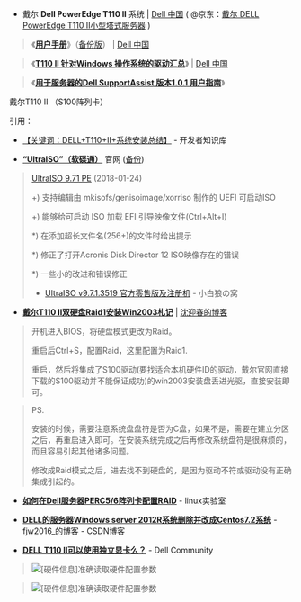 
- 戴尔 **Dell PowerEdge T110 II** 系统 | [Dell 中国](https://downloads.dell.com/) 
( @京东：[戴尔 DELL PowerEdge T110 II小型塔式服务器](https://item.jd.com/1220804.html) )

> 《[**用户手册**](https://downloads.dell.com/manuals/all-products/esuprt_ser_stor_net/esuprt_poweredge/poweredge-t110-2_owner%27s%20manual_zh-cn.pdf)》（[备份版](https://taoste.github.io/Hello-World/Technical%20File(PDF)/Dell/poweredge-t110-2_owner's%20manual_zh-cn.pdf)） | [Dell 中国](https://downloads.dell.com/) 

> 《[**T110 II 针对Windows 操作系统的驱动汇总**](https://www.dell.com/support/article/cn/zh/cnbsd1/sln289431/t110-ii-%E9%92%88%E5%AF%B9windows-%E6%93%8D%E4%BD%9C%E7%B3%BB%E7%BB%9F%E7%9A%84%E9%A9%B1%E5%8A%A8%E6%B1%87%E6%80%BB?lang=zh)》 | [Dell 中国](https://downloads.dell.com/) 

> 《[**用于服务器的Dell SupportAssist 版本1.0.1 用户指南**](https://topics-cdn.dell.com/pdf/dell-suppasst-srvrs-v1.0.1_Users-Guide_zh-cn.pdf)》

戴尔T110 II （S100阵列卡）

引用：
- [【关键词：DELL+T110+II+系统安装总结】](http://www.itdaan.com/keywords/DELL+T110+II+%E7%B3%BB%E7%BB%9F%E5%AE%89%E8%A3%85%E6%80%BB%E7%BB%93.html) - 开发者知识库

- [**“UltraISO”（软碟通）**](https://cn.ezbsystems.com/) 官网 ([备份](https://github.com/taoste/Hello-World/tree/master/Tools/ultraiso%E5%85%89%E7%9B%98%E5%88%BB%E5%BD%95))

>  [UltraISO 9.71 PE](http://cn.ezbsystems.com/ultraiso/download.htm) (2018-01-24)  	　 	
> 
> 
> +) 支持编辑由 mkisofs/genisoimage/xorriso 制作的 UEFI 可启动ISO
> 
> +) 能够给可启动 ISO 加载 EFI 引导映像文件(Ctrl+Alt+I)
> 
> *) 在添加超长文件名(256+)的文件时给出提示
> 
> *) 修正了打开Acronis Disk Director 12 ISO映像存在的错误
> 
> *) 一些小的改进和错误修正
> 
> - [UltraISO v9.7.1.3519 官方零售版及注册机](https://whitewolf.space/ultraiso-key/) - 小白狼の窝

- [**戴尔T110 II双硬盘Raid1安装Win2003札记**](http://www.shenyingchun.cn/2013/11/30/戴尔t110-ii双硬盘raid1安装win2003札记/) | [沈迎春的博客](http://www.shenyingchun.cn/)

>   开机进入BIOS，将硬盘模式更改为Raid。
>   
>   重启后Ctrl+S，配置Raid，这里配置为Raid1.
>   
>   重启，然后将集成了S100驱动(要找适合本机硬件ID的驱动，戴尔官网直接下载的S100驱动并不能保证成功)的win2003安装盘丢进光驱，直接安装即可。
   
>   PS.
>   
>   安装的时候，需要注意系统盘盘符是否为C盘，如果不是，需要在建立分区之后，再重启进入即可。在安装系统完成之后再修改系统盘符是很麻烦的，而且容易引起其他诸多问题。
>   
>   修改成Raid模式之后，进去找不到硬盘的，是因为驱动不符或驱动没有正确集成引起的。

- [**如何在Dell服务器PERC5/6阵列卡配置RAID**](https://idc.wanyunshuju.com/de/650.html) - linux实验室  

- [**DELL的服务器Windows server 2012R系统删除并改成Centos7.2系统**](https://blog.csdn.net/fjw2016_/article/details/79586375) - fjw2016_的博客 - CSDN博客

- [**DELL T110 II可以使用独立显卡么？**](https://www.dell.com/community/PowerEdge%E6%9C%8D%E5%8A%A1%E5%99%A8%E8%AE%A8%E8%AE%BA%E5%8C%BA/DELL-T110-II%E5%8F%AF%E4%BB%A5%E4%BD%BF%E7%94%A8%E7%8B%AC%E7%AB%8B%E6%98%BE%E5%8D%A1%E4%B9%88/td-p/6196344) - Dell Community

>  <img src='https://camo.githubusercontent.com/6acbf9e613d1eac6da694b973d3f7af0303b2584/68747470733a2f2f766a61756a35383534392e692e6c69746869756d2e636f6d2f636f6d6d756e6974792f696d6167652f736572766572706167652f696d6167652d69642f313236303769463638463739304235393246433246362f696d6167652d73697a652f6c617267653f763d312e302670783d393939' alt='[硬件信息]准确读取硬件配置参数'/>

>  <img src='https://camo.githubusercontent.com/1cc8cffc1ee24b1fc3872d978e7b0f4be4d8b200/68747470733a2f2f766a61756a35383534392e692e6c69746869756d2e636f6d2f636f6d6d756e6974792f696d6167652f736572766572706167652f696d6167652d69642f313236303869444331323443413837393338373736442f696d6167652d73697a652f6c617267653f763d312e302670783d393939' alt='[硬件信息]准确读取硬件配置参数'/>
